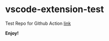 # vscode-extension-test
Test Repo for Github Action [link](https://github.com/HaaLeo/publish-open-vsx-github-action)

**Enjoy!**
